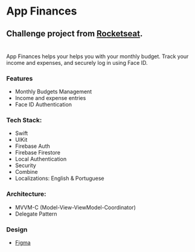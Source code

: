 # App Finances

## Challenge project from [Rocketseat](https://www.rocketseat.com.br).

#

App Finances helps your helps you with your monthly budget. Track your income and expenses, and securely log in using Face ID.

### Features

- Monthly Budgets Management
- Income and expense entries
- Face ID Authentication

### Tech Stack:

- Swift
- UIKit
- Firebase Auth
- Firebase Firestore
- Local Authentication
- Security
- Combine
- Localizations: English & Portuguese

### Architecture:

- MVVM-C (Model-View-ViewModel-Coordinator)
- Delegate Pattern

### Design

- [Figma](https://www.figma.com/design/jlwTnOnKe9pUI4lM1nqtfr/App-de-Finanças--Community-?node-id=0-1&p=f&t=HylpK5VqOgzX5oav-0)
